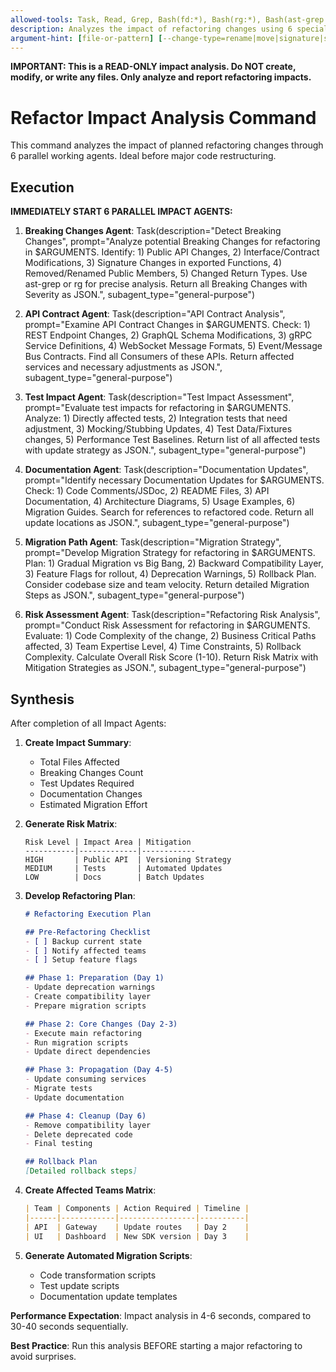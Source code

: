 ```yaml
---
allowed-tools: Task, Read, Grep, Bash(fd:*), Bash(rg:*), Bash(ast-grep:*)
description: Analyzes the impact of refactoring changes using 6 specialized agents
argument-hint: [file-or-pattern] [--change-type=rename|move|signature|structure]
---
```


**IMPORTANT: This is a READ-ONLY impact analysis. Do NOT create, modify, or write any files. Only analyze and report refactoring impacts.**

# Refactor Impact Analysis Command

This command analyzes the impact of planned refactoring changes through 6 parallel working agents. Ideal before major code restructuring.

## Execution

**IMMEDIATELY START 6 PARALLEL IMPACT AGENTS:**

1. **Breaking Changes Agent**: Task(description="Detect Breaking Changes", prompt="Analyze potential Breaking Changes for refactoring in $ARGUMENTS. Identify: 1) Public API Changes, 2) Interface/Contract Modifications, 3) Signature Changes in exported Functions, 4) Removed/Renamed Public Members, 5) Changed Return Types. Use ast-grep or rg for precise analysis. Return all Breaking Changes with Severity as JSON.", subagent_type="general-purpose")

2. **API Contract Agent**: Task(description="API Contract Analysis", prompt="Examine API Contract Changes in $ARGUMENTS. Check: 1) REST Endpoint Changes, 2) GraphQL Schema Modifications, 3) gRPC Service Definitions, 4) WebSocket Message Formats, 5) Event/Message Bus Contracts. Find all Consumers of these APIs. Return affected services and necessary adjustments as JSON.", subagent_type="general-purpose")

3. **Test Impact Agent**: Task(description="Test Impact Assessment", prompt="Evaluate test impacts for refactoring in $ARGUMENTS. Analyze: 1) Directly affected tests, 2) Integration tests that need adjustment, 3) Mocking/Stubbing Updates, 4) Test Data/Fixtures changes, 5) Performance Test Baselines. Return list of all affected tests with update strategy as JSON.", subagent_type="general-purpose")

4. **Documentation Agent**: Task(description="Documentation Updates", prompt="Identify necessary Documentation Updates for $ARGUMENTS. Check: 1) Code Comments/JSDoc, 2) README Files, 3) API Documentation, 4) Architecture Diagrams, 5) Usage Examples, 6) Migration Guides. Search for references to refactored code. Return all update locations as JSON.", subagent_type="general-purpose")

5. **Migration Path Agent**: Task(description="Migration Strategy", prompt="Develop Migration Strategy for refactoring in $ARGUMENTS. Plan: 1) Gradual Migration vs Big Bang, 2) Backward Compatibility Layer, 3) Feature Flags for rollout, 4) Deprecation Warnings, 5) Rollback Plan. Consider codebase size and team velocity. Return detailed Migration Steps as JSON.", subagent_type="general-purpose")

6. **Risk Assessment Agent**: Task(description="Refactoring Risk Analysis", prompt="Conduct Risk Assessment for refactoring in $ARGUMENTS. Evaluate: 1) Code Complexity of the change, 2) Business Critical Paths affected, 3) Team Expertise Level, 4) Time Constraints, 5) Rollback Complexity. Calculate Overall Risk Score (1-10). Return Risk Matrix with Mitigation Strategies as JSON.", subagent_type="general-purpose")

## Synthesis

After completion of all Impact Agents:

1. **Create Impact Summary**:
   - Total Files Affected
   - Breaking Changes Count
   - Test Updates Required
   - Documentation Changes
   - Estimated Migration Effort

2. **Generate Risk Matrix**:
   ```
   Risk Level | Impact Area | Mitigation
   -----------|-------------|------------
   HIGH       | Public API  | Versioning Strategy
   MEDIUM     | Tests       | Automated Updates
   LOW        | Docs        | Batch Updates
   ```

3. **Develop Refactoring Plan**:
   ```markdown
   # Refactoring Execution Plan
   
   ## Pre-Refactoring Checklist
   - [ ] Backup current state
   - [ ] Notify affected teams
   - [ ] Setup feature flags
   
   ## Phase 1: Preparation (Day 1)
   - Update deprecation warnings
   - Create compatibility layer
   - Prepare migration scripts
   
   ## Phase 2: Core Changes (Day 2-3)
   - Execute main refactoring
   - Run migration scripts
   - Update direct dependencies
   
   ## Phase 3: Propagation (Day 4-5)
   - Update consuming services
   - Migrate tests
   - Update documentation
   
   ## Phase 4: Cleanup (Day 6)
   - Remove compatibility layer
   - Delete deprecated code
   - Final testing
   
   ## Rollback Plan
   [Detailed rollback steps]
   ```

4. **Create Affected Teams Matrix**:
   ```markdown
   | Team | Components | Action Required | Timeline |
   |------|------------|-----------------|----------|
   | API  | Gateway    | Update routes   | Day 2    |
   | UI   | Dashboard  | New SDK version | Day 3    |
   ```

5. **Generate Automated Migration Scripts**:
   - Code transformation scripts
   - Test update scripts
   - Documentation update templates

**Performance Expectation**: Impact analysis in 4-6 seconds, compared to 30-40 seconds sequentially.

**Best Practice**: Run this analysis BEFORE starting a major refactoring to avoid surprises.